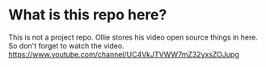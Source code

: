 # What is this repo here?

This is not a project repo. Ollie stores his video open source things in here. So don't forget to watch the video.
https://www.youtube.com/channel/UC4VkJTVWW7mZ32yxsZOJupg
